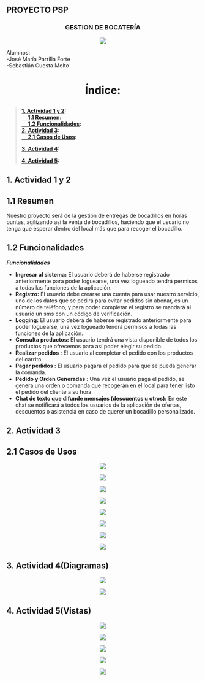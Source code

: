 ## PROYECTO PSP
### <p align="center"><b>GESTION DE BOCATERÍA</b></p>
<p align="center">
<img src="/recursos/bocateriaFoto.png"/>
</p>
<p>Alumnos: <br>
  -José María Parrilla Forte</br>
  -Sebastián Cuesta Molto</p>

# <p align="center"><b>Índice:</b></br>
> **[1. Actividad 1 y 2](#1):**<br>
> **[&nbsp;&nbsp;&nbsp;&nbsp;  1.1 Resumen](#2):**<br>
> **[&nbsp;&nbsp;&nbsp;&nbsp;  1.2 Funcionalidades](#3):**<br>
> **[2. Actividad 3](#4):**<br>
> **[&nbsp;&nbsp;&nbsp;&nbsp;  2.1 Casos de Usos](#5):**<br></p>
> **[3. Actividad 4](#6):**<br></p>
> **[4. Actividad 5](#7):**<br></p>


<a name="1"></a>
## 1. Actividad 1 y 2
<a name="2"></a>
##  1.1 Resumen
Nuestro proyecto será de la gestión de entregas de bocadillos en horas puntas, agilizando así la venta de bocadillos, haciendo que el usuario no tenga que esperar dentro del local más que para recoger el bocadillo.

<a name="3"></a>
##  1.2 Funcionalidades
***Funcionalidades***
- **Ingresar al sistema:** El usuario deberá de haberse registrado anteriormente para poder loguearse, una vez logueado tendrá permisos a todas las funciones de la aplicación.
- **Registro:** El usuario debe crearse una cuenta para usar nuestro servicio, uno de los datos que se pedirá para evitar pedidos sin abonar, es un número de teléfono, y para poder completar el registro se mandará al usuario un sms con un código de verificación.
 - **Logging:** El usuario deberá de haberse registrado anteriormente para poder loguearse, una vez logueado tendrá permisos a todas las  funciones de la aplicación.
- **Consulta productos:** El usuario tendrá una vista disponible de todos los productos que ofrecemos para así poder elegir su pedido.
- **Realizar pedidos :** El usuario al completar el pedido con los productos del carrito.
- **Pagar pedidos :** El usuario pagará el pedido para que se pueda generar la comanda.
- **Pedido y Orden Generadas :** Una vez el usuario paga el pedido, se genera una orden o comanda que recogerán en el local para tener listo el pedido del cliente a su hora.
- **Chat de texto que difunde mensajes (descuentos u otros):** En este chat se notificará a todos los usuarios de la aplicación de ofertas, descuentos o asistencia en caso de querer un bocadillo personalizado.
<a name="4"></a>
## 2. Actividad 3
<a name="5"></a>
## 2.1 Casos de Usos
<p align="center">
<img src="/recursos/diagramaCU.PNG"/>
</p>
<p align="center">
<img src="/recursos/cu1.PNG"/>
</p>
<p align="center">
<img src="/recursos/cu2.PNG"/>
</p>
<p align="center">
<img src="/recursos/cu3.PNG"/>
</p>
<p align="center">
<img src="/recursos/cu4.PNG"/>
</p>
<p align="center">
<img src="/recursos/cu5.PNG"/>
</p>
<p align="center">
<img src="/recursos/cu6.PNG"/>
</p>
<p align="center">
<img src="/recursos/cu7.PNG"/>
</p>

<a name="6"></a>
## 3. Actividad 4(Diagramas)

<p align="center">
<img src="/recursos/digramaModelo.PNG"/>
</p>
<p align="center">
<img src="/recursos/diagramaEntidadRelacion.PNG"/>
</p>

<a name="3"></a>
## 4. Actividad 5(Vistas)
<p align="center">
<img src="/recursos/viewMain.png"/>
</p>
<p align="center">
<img src="/recursos/Cart.png"/>
</p>
<p align="center">
<img src="/recursos/RegisterForm.png"/>
</p>
<p align="center">
<img src="/recursos/AdministratorSandwichRegister.png"/>
</p>
<p align="center">
<img src="/recursos/viewChat.png"/>
</p>

